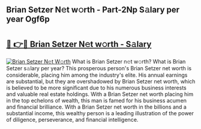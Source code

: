 ## Brian Setzer N𝚎t w𝚘rth - Part-2Np S𝚊lary per year Ogf6p

# <h2><a href="http://gc1z56x.nevu.top/?p=Brian+Setzer">🔗 👉🔴 Brian Setzer N𝚎t w𝚘rth - S𝚊lary</a></h2>

[![Brian Setzer N𝚎t W𝚘rth](https://i.imgur.com/Oavwk0R.jpeg)](http://gc1z56x.nevu.top/?p=Brian+Setzer)
What is Brian Setzer n𝚎t w𝚘rth? What is Brian Setzer s𝚊lary per year?
This prosperous person's Brian Setzer net worth is considerable, placing him among the industry's elite. His annual earnings are substantial, but they are overshadowed by Brian Setzer net worth, which is believed to be more significant due to his numerous business interests and valuable real estate holdings. With a Brian Setzer net worth placing him in the top echelons of wealth, this man is famed for his business acumen and financial brilliance. With a Brian Setzer net worth in the billions and a substantial income, this wealthy person is a leading illustration of the power of diligence, perseverance, and financial intelligence.
